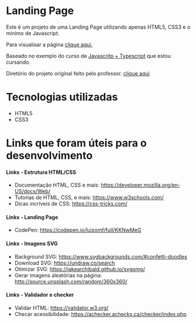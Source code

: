 # Landing Page
Este é um projeto de uma Landing Page utilizando apenas HTML5, CSS3 e o mínimo de Javascript.

Para visualisar a página [clique aqui.](https://jonasjf360.github.io/landing_page/)

Baseado no exemplo do curso de [Javascritp + Typescript](https://www.udemy.com/course/curso-de-javascript-moderno-do-basico-ao-avancado/?src=sac&kw=Curso+de+JavaScript+e+TypeScript+do+b%C3%A1sico+ao+avan%C3%A7ado+2022) que estou cursando.

Diretório do projeto original feito pelo professor. [clique aqui](https://github.com/luizomf/landing-page-cursojs)

# Tecnologias utilizadas
- HTML5
- CSS3

# Links que foram úteis para o desenvolvimento
#### **Links - Estrutura HTML/CSS**

- Documentação HTML, CSS e mais:
    https://developer.mozilla.org/en-US/docs/Web/
- Tutorias de HTML, CSS, e mais:
    https://www.w3schools.com/
- Dicas incríveis de CSS:
    https://css-tricks.com/


#### **Links - Landing Page**

- CodePen:
    https://codepen.io/luizomf/full/KKNwMeG

#### **Links - Imagens SVG**
- Background SVG:
    https://www.svgbackgrounds.com/#confetti-doodles
- Download SVG:
    https://undraw.co/search
- Otimizar SVG:
    https://jakearchibald.github.io/svgomg/
- Gerar imagens aleatórias na página:
    http://source.unsplash.com/random/360x360/

#### **Links - Validador e checker**

- Validar HTML:
    https://validator.w3.org/
- Checar acessibilidade:
    https://achecker.achecks.ca/checker/index.php